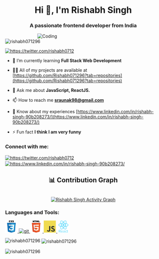 <h1 align="center">Hi 👋, I'm Rishabh Singh</h1>
<h3 align="center">A passionate frontend developer from India</h3>
<img align="right" alt="Coding" width="400" src="https://img.freepik.com/free-vector/hacker-operating-laptop-cartoon-icon-illustration-technology-icon-concept-isolated-flat-cartoon-style_138676-2387.jpg?w=360")

<p align="left"> <img src="https://komarev.com/ghpvc/?username=rishabh071296&label=Profile%20views&color=0e75b6&style=flat" alt="rishabh071296" /> </p>

<p align="left"> <a href="https://twitter.com/https://twitter.com/rishabh0712" target="blank"><img src="https://img.shields.io/twitter/follow/https://twitter.com/rishabh0712?logo=twitter&style=for-the-badge" alt="https://twitter.com/rishabh0712" /></a> </p>

- 🌱 I’m currently learning **Full Stack Web Development**

- 👨‍💻 All of my projects are available at [https://github.com/Rishabh071296?tab=repositories](https://github.com/Rishabh071296?tab=repositories)

- 💬 Ask me about **JavaScript, ReactJS.**

- 📫 How to reach me **sraunak98@gmail.com**

- 📄 Know about my experiences [https://www.linkedin.com/in/rishabh-singh-90b208273/](https://www.linkedin.com/in/rishabh-singh-90b208273/)

- ⚡ Fun fact **I think I am very funny**

<h3 align="left">Connect with me:</h3>
<p align="left">
<a href="https://twitter.com/https://twitter.com/rishabh0712" target="blank"><img align="center" src="https://raw.githubusercontent.com/rahuldkjain/github-profile-readme-generator/master/src/images/icons/Social/twitter.svg" alt="https://twitter.com/rishabh0712" height="30" width="40" /></a>
<a href="https://linkedin.com/in/https://www.linkedin.com/in/rishabh-singh-90b208273/" target="blank"><img align="center" src="https://raw.githubusercontent.com/rahuldkjain/github-profile-readme-generator/master/src/images/icons/Social/linked-in-alt.svg" alt="https://www.linkedin.com/in/rishabh-singh-90b208273/" height="30" width="40" /></a>
</p>
<div align="center">
    <h2>📊 Contribution Graph</h2>
    <br><a href="https://github.com/Rishabh071296"><img alt="Rishabh Singh Activity Graph" src="(https://ghactivity.mrayush.me/graph?username=Rishabh071296&bg_color=ffcfe9&color=9e4c98&line=9e4c98&point=403d3d&area=true&hide_border=true)](https://ghactivity.mrayush.me/)" title="Contribution Graph"/></a>
</div>

<h3 align="left">Languages and Tools:</h3>
<p align="left"> <a href="https://www.w3schools.com/css/" target="_blank" rel="noreferrer"> <img src="https://raw.githubusercontent.com/devicons/devicon/master/icons/css3/css3-original-wordmark.svg" alt="css3" width="40" height="40"/> </a> <a href="https://git-scm.com/" target="_blank" rel="noreferrer"> <img src="https://www.vectorlogo.zone/logos/git-scm/git-scm-icon.svg" alt="git" width="40" height="40"/> </a> <a href="https://www.w3.org/html/" target="_blank" rel="noreferrer"> <img src="https://raw.githubusercontent.com/devicons/devicon/master/icons/html5/html5-original-wordmark.svg" alt="html5" width="40" height="40"/> </a> <a href="https://developer.mozilla.org/en-US/docs/Web/JavaScript" target="_blank" rel="noreferrer"> <img src="https://raw.githubusercontent.com/devicons/devicon/master/icons/javascript/javascript-original.svg" alt="javascript" width="40" height="40"/> </a> <a href="https://reactjs.org/" target="_blank" rel="noreferrer"> <img src="https://raw.githubusercontent.com/devicons/devicon/master/icons/react/react-original-wordmark.svg" alt="react" width="40" height="40"/> </a> </p>

<p><img align="left" src="https://github-readme-stats.vercel.app/api/top-langs?username=rishabh071296&show_icons=true&locale=en&layout=compact" alt="rishabh071296" /></p>

<p>&nbsp;<img align="center" src="https://github-readme-stats.vercel.app/api?username=rishabh071296&show_icons=true&locale=en" alt="rishabh071296" /></p>

<p><img align="center" src="https://github-readme-streak-stats.herokuapp.com/?user=rishabh071296&" alt="rishabh071296" /></p>








